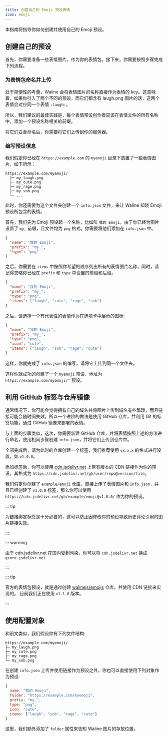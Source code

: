 ```yaml
---
title: 创建自己的 Emoji 预设表情
icon: emoji
---
```


本指南将指导你如何创建并使用自己的 Emoji 预设。

<!-- more -->

## 创建自己的预设

首先，你需要准备一些表情图片，作为你的表情包。接下来，你需要按照步骤完成下列流程。

### 为表情包命名并上传

处于简便性的考量，Waline 会将表情图片的名称直接作为表情的 key。这意味着，如果你引入了两个不同的预设，而它们都含有 laugh.png 图片的话，这两个表情会对应同一个表情 `:laugh:`。

所以，我们建议的最佳实践是，每个表情预设创作者应该在表情文件的所有名称中，添加一个预设名称相关的前缀。

将它们妥善命名后，你需要将它们上传到你的服务器。

### 编写预设信息

我们假定你已经在 `https://example.com` 的 `myemoji` 目录下放置了一些表情图片，如下所示：

```
https://example.com/myemoji/
  ├─ my_laugh.png
  ├─ my_cute.png
  ├─ my_rage.png
  ├─ my_sob.png
  └─ ...
```

此时，你还需要为这个文件夹创建一个 `info.json` 文件，来让 Waline 知晓 Emoji 预设所包含的表情。

首先，我们先为 Emoji 预设起一个名称，比如叫 `我的 Emoji`，由于你已经为图片设置了 `my_` 前缀，且文件均为 `png` 格式。你需要将他们添加在 `info.json` 中。

```json
{
  "name": "我的 Emoji",
  "prefix": "my_",
  "type": "png"
}
```

之后，你需要在 `items` 中按照你希望的顺序列出所有的表情图片名称，同时，请记得忽略你已经在 `prefix` 和 `type` 中设置的前缀和后缀。

```json
{
  "name": "我的 Emoji",
  "prefix": "my_",
  "type": "png",
  "items": ["laugh", "cute", "rage", "sob"]
}
```

之后，请选择一个有代表性的表情作为在选项卡中展示的图标:

```json
{
  "name": "我的 Emoji",
  "prefix": "my_",
  "type": "png",
  "icon": "cute",
  "items": ["laugh", "sob", "rage", "cute"]
}
```

这样，你就完成了 `info.json` 的编写，请将它上传到同一个文件夹。

这样你就成功的创建了一个 `myemoji` 预设，地址为 `https://example.com/myemoji/'` 预设。

## 利用 GitHub 标签与仓库镜像

通常情况下，你可能会觉得拥有自己的域名并将图片上传到域名有些繁琐，而且链接可能会随时间失效，所以一个进阶的做法是使用 GitHub 仓库，并利用 Git 的标签功能，通过 GitHub 镜像来部署的表情。

与上面的步骤类似，这次，你需要新建 GitHub 仓库，并将表情按照上述的方法进行命名，使用相同步骤创建 `info.json`，并将它们上传到仓库中。

全部完成后，请为此时的仓库创建一个标签，我们推荐使用 `vx.x.x` 的格式进行设置，如 `v1.0.0`。

添加标签后，你可以使用 [cdn.jsdelivr.net](https://www.jsdelivr.com/) 上带有版本的 CDN 链接作为你的预设，其格式为 `https://cdn.jsdelivr.net/gh/user/repo@version/file`。

我们假定你创建了 `example/emoji` 仓库，直接上传了表情图片和 `info.json`，并且已经创建了 `v1.0.0` 标签，那么你可以使用 `https://cdn.jsdelivr.net/gh/example/emoji@v1.0.0/` 作为你的预设。

::: tip

为链接绑定标签是十分必要的，这可以防止因修改你的预设导致历史评论引用的图片链接失效。

:::

::: warning

由于 cdn.jsdelivr.net 在国内受到污染，你可以将 `cdn.jsdelivr.net` 换成 `gcore.jsdelivr.net`

:::

::: tip

官方的表情包预设，就是通过创建 [walinejs/emojis](https://github.com/walinejs/emojis) 仓库，并使用 CDN 链接来实现的。
目前我们正在使用 `v1.1.0` 版本。

:::

## 使用配置对象

和前文类似，我们假设你有下列文件结构:

```
https://example.com/myemoji/
├─ my_laugh.png
├─ my_cute.png
├─ my_rage.png
└─ my_sob.png
```

在创建 `info.json` 上传并使用链接作为预设之外，你也可以直接使用下列对象作为预设:

```js
{
  name: "我的 Emoji",
  folder: "https://example.com/myemoji",
  prefix: "my_",
  type: "png",
  icon: "cute",
  items: ["laugh", "sob", "rage", "cute"]
}
```

这里，我们额外添加了 `folder` 属性来告知 Waline 图片的存放位置。
